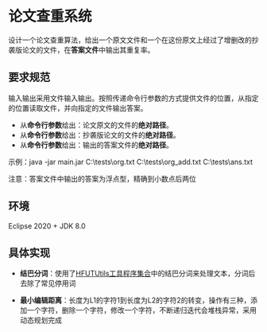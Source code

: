 # 论文查重系统
设计一个论文查重算法，给出一个原文文件和一个在这份原文上经过了增删改的抄袭版论文的文件，在**答案文件**中输出其重复率。


## 要求规范

输入输出采用文件输入输出。按照传递命令行参数的方式提供文件的位置，从指定的位置读取文件，并向指定的文件输出答案。

- 从**命令行参数**给出：论文原文的文件的**绝对路径**。
- 从**命令行参数**给出：抄袭版论文的文件的**绝对路径**。
- 从**命令行参数**给出：输出的答案文件的**绝对路径**。

示例：java -jar main.jar C:\tests\org.txt C:\tests\org_add.txt C:\tests\ans.txt

注意：答案文件中输出的答案为浮点型，精确到小数点后两位


## 环境

Eclipse 2020 + JDK 8.0


## 具体实现

- **结巴分词**：使用了[HFUTUtils工具程序集合](https://github.com/df19900725/HFUTUtils#NLPIR/Jieba%E5%88%86%E8%AF%8D)中的结巴分词来处理文本，分词后去除了常见停用词

- **最小编辑距离**：长度为L1的字符1到长度为L2的字符2的转变，操作有三种，添加一个字符，删除一个字符，修改一个字符，不断递归迭代会堆栈异常，采用动态规划完成


